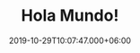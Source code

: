 ---
title: Hola Mundo!
date: 2019-10-29T10:07:47.000+06:00
image: images/featured-post/post-1.jpg
description: this is meta description
categories: []
tags:
- New
type: featured

---